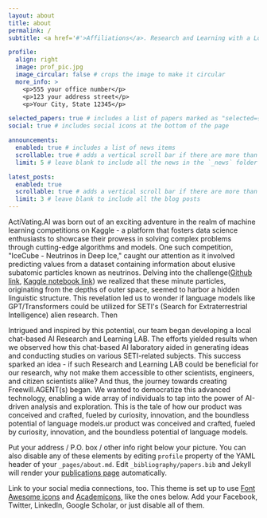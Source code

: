 ```yaml
---
layout: about
title: about
permalink: /
subtitle: <a href='#'>Affiliations</a>. Research and Learning with a Local LLM based agent through a use case: exploring extraterrestrial intelligence. Tell the world about yourself. 

profile:
  align: right
  image: prof_pic.jpg
  image_circular: false # crops the image to make it circular
  more_info: >
    <p>555 your office number</p>
    <p>123 your address street</p>
    <p>Your City, State 12345</p>

selected_papers: true # includes a list of papers marked as "selected={true}"
social: true # includes social icons at the bottom of the page

announcements:
  enabled: true # includes a list of news items
  scrollable: true # adds a vertical scroll bar if there are more than 3 news items
  limit: 5 # leave blank to include all the news in the `_news` folder

latest_posts:
  enabled: true
  scrollable: true # adds a vertical scroll bar if there are more than 3 new posts items
  limit: 3 # leave blank to include all the blog posts
---
```


ActiVating.AI was born out of an exciting adventure in the realm of machine learning competitions on Kaggle - a platform that fosters data science enthusiasts to showcase their prowess in solving complex problems through cutting-edge algorithms and models. One such competition, "IceCube - Neutrinos in Deep Ice," caught our attention as it involved predicting values from a dataset containing information about elusive subatomic particles known as neutrinos. Delving into the challenge([Github link](https://github.com/activating-ai/IceCube-Neutrinos-in-Deep-Ice), [Kaggle notebook link](https://www.kaggle.com/code/tyeestudio/language-from-outer-space-in-icecube-data)) we realized that these minute particles, originating from the depths of outer space, seemed to harbor a hidden linguistic structure. This revelation led us to wonder if language models like GPT/Transformers could be utilized for SETI's (Search for Extraterrestrial Intelligence) alien research. Then

Intrigued and inspired by this potential, our team began developing a local chat-based AI Research and Learning LAB. The efforts yielded results when we observed how this chat-based AI laboratory aided in generating ideas and conducting studies on various SETI-related subjects. This success sparked an idea - if such Research and Learning LAB could be beneficial for our research, why not make them accessible to other scientists, engineers, and citizen scientists alike? And thus, the journey towards creating Freewill.AGENT(s) began. We wanted to democratize this advanced technology, enabling a wide array of individuals to tap into the power of AI-driven analysis and exploration. This is the tale of how our product was conceived and crafted, fueled by curiosity, innovation, and the boundless potential of language models.ur product was conceived and crafted, fueled by curiosity, innovation, and the boundless potential of language models. 

Put your address / P.O. box / other info right below your picture. You can also disable any of these elements by editing `profile` property of the YAML header of your `_pages/about.md`. Edit `_bibliography/papers.bib` and Jekyll will render your [publications page](/al-folio/publications/) automatically.

Link to your social media connections, too. This theme is set up to use [Font Awesome icons](https://fontawesome.com/) and [Academicons](https://jpswalsh.github.io/academicons/), like the ones below. Add your Facebook, Twitter, LinkedIn, Google Scholar, or just disable all of them.
